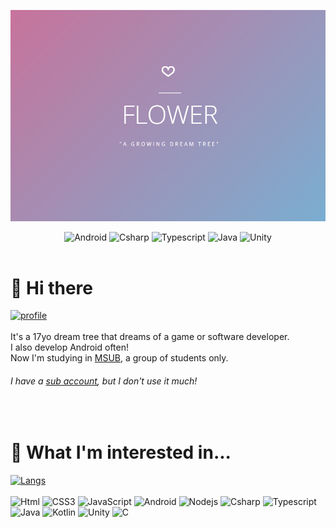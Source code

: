 ![banner](https://github.com/NoBrain0917/NoBrain0917/blob/master/profile.png?raw=true)
<div align="center">
<img alt="Android" src="https://img.shields.io/badge/Android-3ddc84?style=for-the-badge&&logo=android&logoColor=white" />
<img alt="Csharp" src 
="https://img.shields.io/badge/C%23-239120.svg?&style=for-the-badge&logo=Csharp&logoColor=white"/>
<img alt="Typescript" src="https://img.shields.io/badge/TypeScript-007ACC?&style=for-the-badge&logo=typescript&logoColor=white" />
<img alt="Java" src="https://img.shields.io/badge/Java-00758f?&style=for-the-badge&logo=CoffeeScript&logoColor=white" />
<img alt="Unity" src ="https://img.shields.io/badge/Unity-FAFAFA.svg?&style=for-the-badge&logo=Unity&logoColor=black"/>
</div>

<br>

# 👋 Hi there
[![profile](https://github-readme-stats.vercel.app/api?username=nobrain0917&show_icons=true&theme=tokyonight)]()<br><br>
It's a 17yo dream tree that dreams of a game or software developer.   
I also develop Android often!    
Now I'm studying in [MSUB](https://msub.kr), a group of students only.      
###### I have a [sub account](https://github.com/Parkym0917), but I don't use it much!
<br>


# 🤔 What I'm interested in...
[![Langs](https://github-readme-stats.vercel.app/api/top-langs/?username=nobrain0917&layout=compact&hide=css,xml&theme=tokyonight)]()<br><br>
<img alt="Html" src ="https://img.shields.io/badge/HTML-E34F26.svg?&style=for-the-badge&logo=HTML5&logoColor=white"/>
<img alt="CSS3" src ="https://img.shields.io/badge/CSS3-FF9933.svg?&style=for-the-badge&logo=CSS3&logoColor=white"/>
<img alt="JavaScript" src ="https://img.shields.io/badge/JavaScript-F7DF1E.svg?&style=for-the-badge&logo=JavaScript&logoColor=white"/>
<img alt="Android" src="https://img.shields.io/badge/Android-3ddc84?style=for-the-badge&&logo=android&logoColor=white" />
<img alt="Nodejs" src="https://img.shields.io/badge/Node.js-339933?style=for-the-badge&&logo=node.js&logoColor=white" />
<img alt="Csharp" src 
="https://img.shields.io/badge/C%23-239120.svg?&style=for-the-badge&logo=Csharp&logoColor=white"/>
<img alt="Typescript" src="https://img.shields.io/badge/TypeScript-007ACC?&style=for-the-badge&logo=typescript&logoColor=white" />
<img alt="Java" src="https://img.shields.io/badge/Java-00758f?&style=for-the-badge&logo=CoffeeScript&logoColor=white" />
<img alt="Kotlin" src ="https://img.shields.io/badge/Kotlin-7F52FF.svg?&style=for-the-badge&logo=Kotlin&logoColor=white"/>
<img alt="Unity" src ="https://img.shields.io/badge/Unity-FAFAFA.svg?&style=for-the-badge&logo=Unity&logoColor=black"/>
<img alt="C" src 
="https://img.shields.io/badge/C-A8B9CC.svg?&style=for-the-badge&logo=C&logoColor=white"/>
